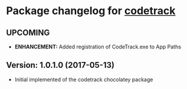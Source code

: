 # Package changelog for [codetrack](https://chocolatey.org/packages/codetrack)

## UPCOMING
- **ENHANCEMENT:** Added registration of CodeTrack.exe to App Paths

## Version: 1.0.1.0 (2017-05-13)
- Initial implemented of the codetrack chocolatey package
